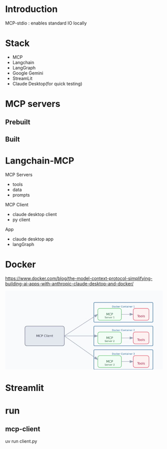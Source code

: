 # Introduction

MCP-stdio : enables standard IO locally

# Stack
- MCP
- Langchain
- LangGraph
- Google Gemini
- StreamLit
- Claude Desktop(for quick testing)

# MCP servers

## Prebuilt

## Built

# Langchain-MCP

MCP Servers
- tools
- data
- prompts

MCP Client
- claude desktop client
- py client

App
- claude desktop app
- langGraph

# Docker
https://www.docker.com/blog/the-model-context-protocol-simplifying-building-ai-apps-with-anthropic-claude-desktop-and-docker/

![alt text](assets/image.png)

# Streamlit

# run

## mcp-client 
uv run client.py